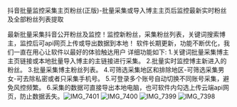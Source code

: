抖音批量监控采集主页粉丝(正版)-批量采集或导入博主主页后监控最新实时粉丝及全部粉丝列表提取

最新批量采集抖音公开粉丝及监控！监控新粉丝，采集粉丝列表，关键词搜索博主，监控后可api网页上传或导出数据到本地！
软件长期更新，功能不断优化，我们一直在用心让软件以最好的体验触达用户
详细功能如下:
1.关键词批量采集博主主页链接或本地批量导入博主的主链接进行采集。
2.批量实时监控博主新进入的粉丝。
3.批量采集博主粉丝列表。
4.可筛选采集地区和排除地区-可筛选采集男女-可去除私密或者只采集手机号。
5.可登录多个账号自动切换不同账号采集，避免风控频繁。
6.采集的数据可直接导出本地电脑，也可软件内勾选上传云端api网页，防止数据丢失。![IMG_7401](https://github.com/user-attachments/assets/7ad3525e-6b5e-43d5-aae7-cf55d7b2bd33)
![IMG_7400](https://github.com/user-attachments/assets/c6c7ab2d-ee0a-4339-b68c-28753f7c145b)
![IMG_7399](https://github.com/user-attachments/assets/65ed91ba-b4df-4d55-abf3-3418f1c153dc)
![IMG_7398](https://github.com/user-attachments/assets/fb605144-72ac-4c09-927e-43f7a7cb7ede)
